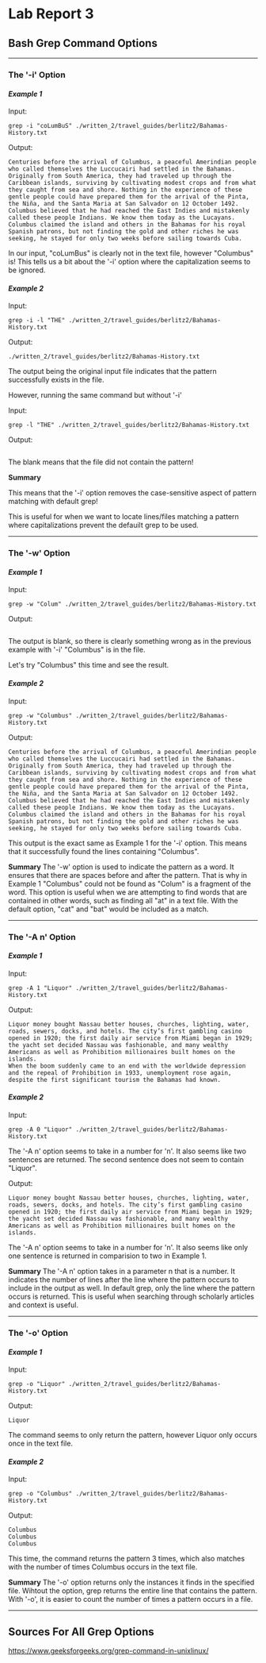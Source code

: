 # Lab Report 3

## Bash Grep Command Options
---
### The '-i' Option
#### *Example 1*
Input:
```
grep -i "coLumBuS" ./written_2/travel_guides/berlitz2/Bahamas-History.txt
```

Output:
```
Centuries before the arrival of Columbus, a peaceful Amerindian people who called themselves the Luccucairi had settled in the Bahamas. Originally from South America, they had traveled up through the Caribbean islands, surviving by cultivating modest crops and from what they caught from sea and shore. Nothing in the experience of these gentle people could have prepared them for the arrival of the Pinta, the Niña, and the Santa Maria at San Salvador on 12 October 1492. Columbus believed that he had reached the East Indies and mistakenly called these people Indians. We know them today as the Lucayans. Columbus claimed the island and others in the Bahamas for his royal 
Spanish patrons, but not finding the gold and other riches he was seeking, he stayed for only two weeks before sailing towards Cuba.
```

In our input, "coLumBus" is clearly not in the text file, however "Columbus" is! This tells us a bit about the '-i' option where the capitalization seems to be ignored.

#### *Example 2*
Input:
```
grep -i -l "THE" ./written_2/travel_guides/berlitz2/Bahamas-History.txt
```

Output:
```
./written_2/travel_guides/berlitz2/Bahamas-History.txt
```

The output being the original input file indicates that the pattern successfully exists in the file.


However, running the same command but without '-i'

Input:
```
grep -l "THE" ./written_2/travel_guides/berlitz2/Bahamas-History.txt
```

Output:
```

```

The blank means that the file did not contain the pattern!

**Summary**

This means that the '-i' option removes the case-sensitive aspect of pattern matching with default grep! 

This is useful for when we want to locate lines/files matching a pattern where capitalizations prevent the defauilt grep to be used.

---
### The '-w' Option
#### *Example 1*
Input:
```
grep -w "Colum" ./written_2/travel_guides/berlitz2/Bahamas-History.txt
```
Output:
```

```
The output is blank, so there is clearly something wrong as in the previous example with '-i' "Columbus" is in the file.

Let's try "Columbus" this time and see the result.

#### *Example 2*
Input:
```
grep -w "Columbus" ./written_2/travel_guides/berlitz2/Bahamas-History.txt
```
Output:
```
Centuries before the arrival of Columbus, a peaceful Amerindian people who called themselves the Luccucairi had settled in the Bahamas. Originally from South America, they had traveled up through the Caribbean islands, surviving by cultivating modest crops and from what they caught from sea and shore. Nothing in the experience of these gentle people could have prepared them for the arrival of the Pinta, the Niña, and the Santa Maria at San Salvador on 12 October 1492. Columbus believed that he had reached the East Indies and mistakenly called these people Indians. We know them today as the Lucayans. Columbus claimed the island and others in the Bahamas for his royal 
Spanish patrons, but not finding the gold and other riches he was seeking, he stayed for only two weeks before sailing towards Cuba.
```

This output is the exact same as Example 1 for the '-i' option.
This means that it successfully found the lines containing "Columbus".

**Summary**
The '-w' option is used to indicate the pattern as a word. It ensures that there are spaces before and after the pattern. That is why in Example 1 "Columbus" could not be found as "Colum" is a fragment of the word. This option is useful when we are attempting to find words that are contained in other words, such as finding all "at" in a text file. With the default option, "cat" and "bat" would be included as a match.

---
### The '-A n' Option
#### *Example 1*
Input:
```
grep -A 1 "Liquor" ./written_2/travel_guides/berlitz2/Bahamas-History.txt
```
Output:
```
Liquor money bought Nassau better houses, churches, lighting, water, roads, sewers, docks, and hotels. The city’s first gambling casino opened in 1920; the first daily air service from Miami began in 1929; the yacht set decided Nassau was fashionable, and many wealthy Americans as well as Prohibition millionaires built homes on the islands.
When the boom suddenly came to an end with the worldwide depression and the repeal of Prohibition in 1933, unemployment rose again, despite the first significant tourism the Bahamas had known.
```

#### *Example 2*
Input:
```
grep -A 0 "Liquor" ./written_2/travel_guides/berlitz2/Bahamas-History.txt
```
The '-A n' option seems to take in a number for 'n'. It also seems like two sentences are returned. The second sentence does not seem to contain "Liquor".

Output:
```
Liquor money bought Nassau better houses, churches, lighting, water, roads, sewers, docks, and hotels. The city’s first gambling casino opened in 1920; the first daily air service from Miami began in 1929; the yacht set decided Nassau was fashionable, and many wealthy Americans as well as Prohibition millionaires built homes on the islands.
```
The '-A n' option seems to take in a number for 'n'. It also seems like only one sentence is returned in comparision to two in Example 1.

**Summary**
The '-A n' option takes in a parameter n that is a number. It indicates the number of lines after the line where the pattern occurs to include in the output as well. In default grep, only the line where the pattern occurs is returned. This is useful when searching through scholarly articles and context is useful.

---
### The '-o' Option
#### *Example 1*
Input:
```
grep -o "Liquor" ./written_2/travel_guides/berlitz2/Bahamas-History.txt                                                    
```
Output:
```
Liquor
```
The command seems to only return the pattern, however Liquor only occurs once in the text file.

#### *Example 2*
Input:
```
grep -o "Columbus" ./written_2/travel_guides/berlitz2/Bahamas-History.txt
```
Output:
```
Columbus
Columbus
Columbus
```
This time, the command returns the pattern 3 times, which also matches with the number of times Columbus occurs in the text file.


**Summary**
The '-o' option returns only the instances it finds in the specified file. Wihtout the option, grep returns the entire line that contains the pattern. With '-o', it is easier to count the number of times a pattern occurs in a file.

---
## Sources For All Grep Options
https://www.geeksforgeeks.org/grep-command-in-unixlinux/
